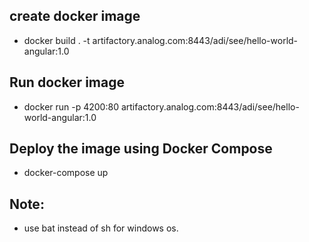 ## create docker image
- docker build . -t artifactory.analog.com:8443/adi/see/hello-world-angular:1.0

## Run docker image
- docker run -p 4200:80 artifactory.analog.com:8443/adi/see/hello-world-angular:1.0

## Deploy the image using Docker Compose
- docker-compose up

## Note:
- use bat instead of sh for windows os.
